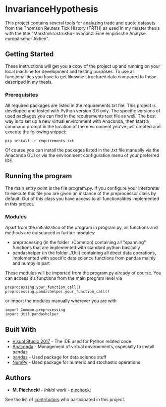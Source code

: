 # InvarianceHypothesis

This project contains several tools for analyzing trade and quote datasets from the Thomson Reuters Tick History (TRTH) as used in my master thesis with the title "Marktmikrostruktur-Invarianz: Eine empirische Analyse europäischer Aktien".

## Getting Started

These instructions will get you a copy of the project up and running on your local machine for development and testing purposes. To use all functionalities you have to get likewise structured data compared to those descriped in my thesis.

### Prerequisites

All required packages are listed in the requirements.txt file. This project is developed and tested with Python version 3.6 only. The specific versions of used packages you can find in the requirements text file as well. The best way is to set up a new virtual environment with Anaconda, then start a command prompt in the location of the environment you've just created and execute the following snippet:

```
pip install -r requirements.txt
```

Of course you can install the packages listed in the .txt file manually via the Anaconda GUI or via the environment configuration menu of your preferred IDE.

## Running the program

The main entry point is the file program.py. If you configure your interpreter to execute this file you are given an instance of the preprocessor class by default. Out of this class you have access to all functionalities implemented in this project.

### Modules

Apart from the initialization of the program in program.py, all functions and methods are outsourced in further modules:

* preprocessing (in the folder ./Common) containing all "spanning" functions that are implemented with standard python basically
* pandashelper (in the folder ./Util) containing all direct data operations, implemented with specific data science functions from pandas mainly and numpy in part

These modules will be imported from the program.py already of course. You can access it's functions from the main program level via
```
preprocessing.your_function_call()
preprocessing.pandashelper.your_function_call()
```
or import the modules manually wherever you are with
```
import Common.preprocessing
import Util.pandashelper
```

## Built With

* [Visual Studio 2017](https://visualstudio.microsoft.com/de/downloads/) - The IDE used for Python related code
* [Anaconda](https://www.anaconda.com/download/) - Management of virtual environments, especially to install pandas
* [pandas](https://pandas.pydata.org/) - Used package for data science stuff
* [NumPy](http://www.numpy.org/) - Used package for numeric and stochastic operations

## Authors

* **M. Piechocki** - *Initial work* - [piechocki](https://github.com/piechocki)

See the list of [contributors](https://github.com/piechocki/InvarianceHypothesis/contributors) who participated in this project.
